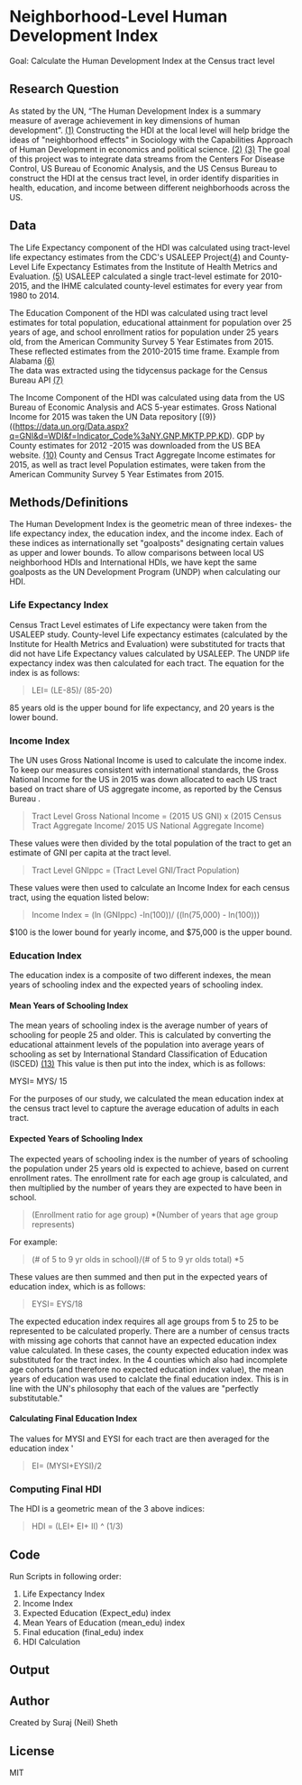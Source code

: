 
# Neighborhood-Level Human Development Index
Goal: Calculate the Human Development Index at the Census tract level

## Research Question 
As stated by the UN, “The Human Development Index is a summary measure of average achievement in key dimensions of human development”. 
[(1)](http://hdr.undp.org/en/content/human-development-index-hdi)
Constructing the HDI at the local level will help bridge the ideas of "neighborhood effects" in Sociology with the Capabilities Approach of Human Development in economics and political science. 
[(2)](https://scholar.harvard.edu/sampson/filter_by/neighborhood-effects) 
[(3)](https://www.iep.utm.edu/sen-cap/)
The goal of this project was to integrate data streams from the Centers For Disease Control, US Bureau of Economic Analysis, and the US Census Bureau to construct the HDI at the census tract level, in order identify disparities in health, education, and income between different neighborhoods across the US.


## Data 

The Life Expectancy component of the HDI was calculated using tract-level life expectancy estimates from the CDC's USALEEP Project[(4)](https://www.cdc.gov/nchs/nvss/usaleep/usaleep.html) 
and County-Level Life Expectancy Estimates from the Institute of Health Metrics and Evaluation. [(5)](http://ghdx.healthdata.org/record/ihme-data/united-states-life-expectancy-and-age-specific-mortality-risk-county-1980-2014)
USALEEP calculated a single tract-level estimate for 2010-2015, and the IHME calculated county-level estimates for every year from 1980 to 2014.

The Education Component of the HDI was calculated using tract level estimates for total population, educational attainment for population over 25 years of age, and school enrollment ratios for population under 25 years old,  from the American Community Survey 5 Year Estimates from 2015.
These reflected estimates from the 2010-2015 time frame. 
Example from Alabama [(6)](https://factfinder.census.gov/faces/tableservices/jsf/pages/productview.xhtml?pid=ACS_17_5YR_S1501&prodType=table)  
The data was extracted using the tidycensus package for the Census Bureau API [(7)](https://walkerke.github.io/tidycensus/articles/basic-usage.html)

The Income Component of the HDI was calculated using data from the US Bureau of Economic Analysis and ACS 5-year estimates. 
Gross National Income for 2015 was taken the UN Data repository [(9)} ((https://data.un.org/Data.aspx?q=GNI&d=WDI&f=Indicator_Code%3aNY.GNP.MKTP.PP.KD).
GDP by County estimates for 2012 -2015 was downloaded from the US BEA website. [(10)](https://www.bea.gov/data/gdp/gdp-county) 
County and Census Tract Aggregate Income estimates for 2015, as well as tract level Population estimates, were taken from the American Community Survey 5 Year Estimates from 2015.

## Methods/Definitions

The Human Development Index is the geometric mean of three indexes- the life expectancy index, the education index, and the income index. 
Each of these indices as internationally set "goalposts" designating certain values as upper and lower bounds. 
To allow comparisons between local US neighborhood HDIs and International HDIs, we have kept the same goalposts as the UN Development Program (UNDP) when calculating our HDI.

### Life Expectancy Index
Census Tract Level estimates of Life expectancy were taken from the USALEEP study.
County-level Life expectancy estimates (calculated by the Institute for Health Metrics and Evaluation) were substituted for tracts that did not have Life Expectancy values calculated by USALEEP. 
The UNDP life expectancy index was then calculated for each tract. 
The equation for the index is as follows: 

>LEI= (LE-85)/ (85-20) 

85 years old is the upper bound for life expectancy, and 20 years is the lower bound. 

### Income Index 

The UN uses Gross National Income is used to calculate the income index.
To keep our measures consistent with international standards, the Gross National Income for the US in 2015 was down allocated to each US tract based on tract share of US aggregate income, as reported by the Census Bureau . 


> Tract Level Gross National Income = (2015 US GNI) x  (2015 Census Tract Aggregate Income/ 2015 US National Aggregate Income)

These values were then divided by the total population of the tract to get an estimate of GNI per capita at the tract level. 

>Tract Level GNIppc = (Tract Level GNI/Tract Population)

These values were then used to calculate an Income Index for each census tract, using the equation listed below: 

>Income Index = (ln (GNIppc) -ln(100))/ ((ln(75,000) - ln(100)))

$100 is the lower bound for yearly income, and $75,000 is the upper bound.

### Education Index

The education index is a composite of two different indexes, the mean years of schooling index and the expected years of schooling index. 

#### Mean Years of Schooling Index

The mean years of schooling index is the average number of years of schooling for people 25 and older. 
This is calculated by converting the educational attainment levels of the population into average years of schooling as set by International Standard Classification of Education (ISCED) [(13)](http://uis.unesco.org/en/topic/international-standard-classification-education-isced)
This value is then put into the index, which is as follows: 

MYSI= MYS/ 15 

For the purposes of our study, we calculated the mean education index at the census tract level to capture the average education of adults in each tract.

#### Expected Years of Schooling Index

The expected years of schooling index is the number of years of schooling the population under 25 years old is expected to achieve, based on current enrollment rates. 
The enrollment rate for each age group is calculated, and then multiplied by the number of years they are expected to have been in school. 

> (Enrollment ratio for age group) *(Number of years that age group represents)

For example: 

> (# of 5 to 9 yr olds in school)/(# of 5 to 9 yr olds total) *5

These values are then summed and then put in the expected years of education index, which is as follows: 

> EYSI= EYS/18 

The expected education index requires all age groups from 5 to 25 to be represented to be calculated properly. There are a number of census tracts with missing age cohorts that cannot have an expected education index value calculated. In these cases, the county expected education index was substituted for the tract index. In the 4 counties which also had incomplete age cohorts (and therefore no expected education index value), the mean years of education was used to calclate the final education index. This is in line with the UN's philosophy that each of the values are "perfectly substitutable." 

#### Calculating Final Education Index

The values for MYSI and EYSI for each tract are then averaged for the education index '

>EI= (MYSI+EYSI)/2

### Computing Final HDI 

The HDI is a geometric mean of the 3 above indices: 

>HDI = (LEI+ EI+ II) ^ (1/3)


## Code 
Run Scripts in following order: 
1. Life Expectancy Index 
2. Income Index 
3. Expected Education (Expect_edu) index
4. Mean Years of Education (mean_edu) index 
5. Final education (final_edu) index 
6. HDI Calculation



## Output 

## Author 
Created by Suraj (Neil) Sheth

## License 
MIT

